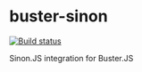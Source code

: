 # buster-sinon

[![Build status](https://secure.travis-ci.org/busterjs/buster-sinon.png?branch=master)](http://travis-ci.org/busterjs/buster-sinon)

Sinon.JS integration for Buster.JS
